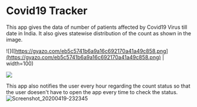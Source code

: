 # Covid19 Tracker
This app gives the data of number of patients affected by Covid19 Virus till date in India. It also gives statewise distribution of the count as shown in the image.

![]([https://gyazo.com/eb5c5741b6a9a16c692170a41a49c858.png](https://gyazo.com/eb5c5741b6a9a16c692170a41a49c858.png) | width=100)

![](https://user-images.githubusercontent.com/45118110/79792126-044bbb00-836c-11ea-9a4f-fbf0097c6366.png)

This app also notifies the user every hour regarding the count status so that the user doesen't have to open the app every time to check the status. 
![Screenshot_20200419-232345](https://user-images.githubusercontent.com/45118110/79792817-2c87e980-836d-11ea-8af7-5cf01ba77c4a.png)
